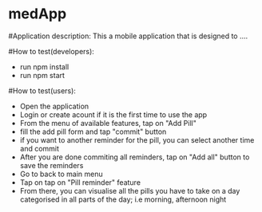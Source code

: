 # medApp
#Application description:
This a mobile application that is designed to ....

#How to test(developers):
- run npm install
- run npm start

#How to test(users):
- Open the application
- Login or create acount if it is the first time to use the app
- From the menu of available features, tap on "Add Pill"
- fill the add pill form and tap "commit" button
- if you want to another reminder for the pill, you can select another time and commit
- After you are done commiting all reminders, tap on "Add all" button to save the reminders
- Go to back to main menu
- Tap on tap on "Pill reminder" feature
- From there, you can visualise all the pills you have to take on a day categorised in all parts of the day; i.e morning, afternoon night
